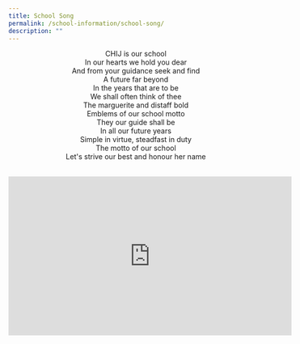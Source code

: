 ```yaml
---
title: School Song
permalink: /school-information/school-song/
description: ""
---
```

<p style="text-align: center;">CHIJ is our school<br />In our hearts we hold you dear<br />And from your guidance seek and find<br />A future far beyond<br />In the years that are to be<br />We shall often think of thee<br />The marguerite and distaff bold<br />Emblems of our school motto<br />They our guide shall be<br />In all our future years<br />Simple in virtue, steadfast in duty<br />The motto of our school<br />Let's strive our best and honour her name</p>  
<br>

<iframe width="560" height="315" src="https://www.youtube.com/embed/IOVWpXVv46c" title="YouTube video player" frameborder="0" allow="accelerometer; autoplay; clipboard-write; encrypted-media; gyroscope; picture-in-picture" allowfullscreen></iframe>